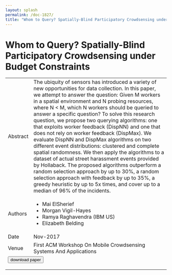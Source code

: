 ```yaml
---
layout: splash
permalink: /doc-1827/
title: "Whom to Query? Spatially-Blind Participatory Crowdsensing under Budget Constraints"
---
```


# Whom to Query? Spatially-Blind Participatory Crowdsensing under Budget Constraints

<table>
    <tbody>
    <tr>
        <td>Abstract</td>
        <td>The ubiquity of sensors has introduced a variety of new opportunities for data collection. In this paper, we attempt to answer the question: Given M workers in a spatial environment and N probing resources, where N < M, which N workers should be queried to answer a specific question? To solve this research question, we propose two querying algorithms: one that exploits worker feedback (DispNN) and one that does not rely on worker feedback (DispMax). We evaluate DispNN and DispMax algorithms on two different event distributions: clustered and complete spatial randomness. We then apply the algorithms to a dataset of actual street harassment events provided by Hollaback. The proposed algorithms outperform a random selection approach by up to 30%, a random selection approach with feedback by up to 35%, a greedy heuristic by up to 5x times, and cover up to a median of 96% of the incidents.</td>
    </tr>
    <tr>
        <td>Authors</td>
        <td>
            <ul>
                <li>Mai ElSherief</li>
                <li>Morgan Vigil-Hayes</li>
                <li>Ramya Raghavendra (IBM US)</li>
                <li>Elizabeth Belding</li>
            </ul>
        </td>
    </tr>
    <tr>
        <td>Date</td>
        <td>Nov-2017</td>
    </tr>
    <tr>
        <td>Venue</td>
        <td>First ACM Workshop On Mobile Crowdsensing Systems And Applications</td>
    </tr>
        <tr>
            <td colspan="2">
                <form method="get" action="https://ibm.box.com/v/doc-1827-paper">
                    <button type="submit">download paper</button>
                </form>
            </td>
        </tr>
    </tbody>
</table>
